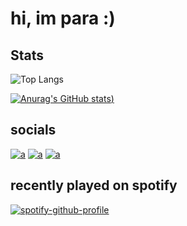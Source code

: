 # hi, im para :)

## Stats

![Top Langs](https://github-readme-stats.vercel.app/api/top-langs/?username=codecosm&show_icons=true&theme=radical&layout=compact)

[![Anurag's GitHub stats](https://github-readme-stats.vercel.app/api?username=codecosm&show_icons=true&theme=radical))](https://github.com/anuraghazra/github-readme-stats)

## socials
[![a](https://i.postimg.cc/MK2Jt3zV/discord.png)](https://discord.gg/PPaVWFm5wU)
[![a](https://i.postimg.cc/43rWZML1/mail.png)](mailto:paracosmgd@gmai.com)
[![a](https://i.postimg.cc/t4qfmLwZ/twitter.png)](https://twitter.com/xparacosm)

## recently played on spotify
[![spotify-github-profile](https://spotify-github-profile.vercel.app/api/view?uid=fad0a3o7ou9oq2yegipb7umf1&cover_image=true&theme=novatorem&show_offline=false&background_color=ffffff&bar_color=53b14f&bar_color_cover=true)](https://spotify-github-profile.vercel.app/api/view?uid=fad0a3o7ou9oq2yegipb7umf1&redirect=true)
